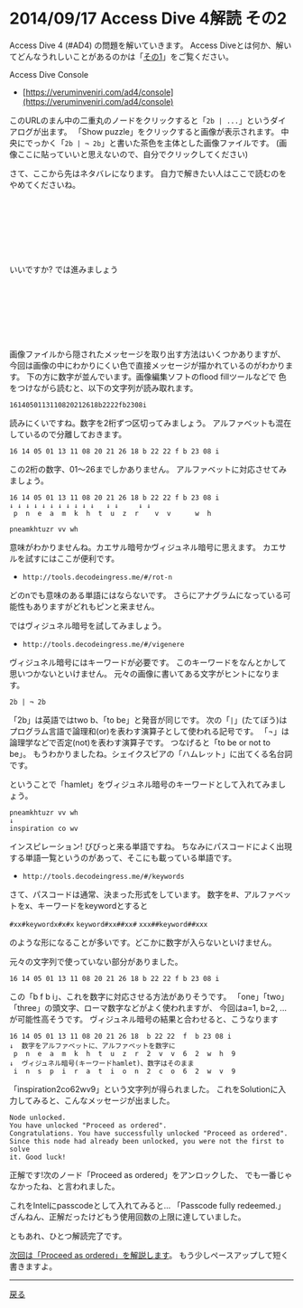 # 2014/09/17 Access Dive 4解読 その2

Access Dive 4 (#AD4) の問題を解いていきます。
Access Diveとは何か、解いてどんなうれしいことがあるのかは「[その1](./ad4_intro.md)」をご覧ください。

Access Dive Console
- [https://veruminveniri.com/ad4/console](https://veruminveniri.com/ad4/console)

このURLのまん中の二重丸のノードをクリックすると「`2b | ...`」というダイアログが出ます。
「Show puzzle」をクリックすると画像が表示されます。
中央にでっかく「`2b | ¬ 2b`」と書いた茶色を主体とした画像ファイルです。
(画像ここに貼っていいと思えないので、自分でクリックしてください)

さて、ここから先はネタバレになります。
自力で解きたい人はここで読むのをやめてくださいね。

<br/><br/><br/><br/><br/><br/>

いいですか? では進みましょう

<br/><br/><br/><br/><br/><br/>

画像ファイルから隠されたメッセージを取り出す方法はいくつかありますが、
今回は画像の中にわかりにくい色で直接メッセージが描かれているのがわかります。
下の方に数字が並んでいます。画像編集ソフトのflood fillツールなどで
色をつけながら読むと、以下の文字列が読み取れます。

`1614050113110820212618b2222fb2308i`

読みにくいですね。数字を2桁ずつ区切ってみましょう。
アルファベットも混在しているので分離しておきます。

`16 14 05 01 13 11 08 20 21 26 18 b 22 22 f b 23 08 i`

この2桁の数字、01～26までしかありません。
アルファベットに対応させてみましょう。

```
16 14 05 01 13 11 08 20 21 26 18 b 22 22 f b 23 08 i
↓ ↓ ↓ ↓ ↓ ↓ ↓ ↓ ↓ ↓ ↓   ↓ ↓     ↓ ↓
 p  n  e  a  m  k  h  t  u  z  r    v  v      w  h
```

`pneamkhtuzr vv wh`

意味がわかりませんね。カエサル暗号かヴィジュネル暗号に思えます。
カエサルを試すにはここが便利です。
- `http://tools.decodeingress.me/#/rot-n`

どのnでも意味のある単語にはならないです。
さらにアナグラムになっている可能性もありますがどれもピンと来ません。

ではヴィジュネル暗号を試してみましょう。
- `http://tools.decodeingress.me/#/vigenere`

ヴィジュネル暗号にはキーワードが必要です。
このキーワードをなんとかして思いつかないといけません。
元々の画像に書いてある文字がヒントになります。

`2b | ¬ 2b`

「2b」は英語ではtwo b、「to be」と発音が同じです。
次の「`|`」(たてぼう)はプログラム言語で論理和(or)を表わす演算子として使われる記号です。
「¬」は論理学などで否定(not)を表わす演算子です。
つなげると「to be or not to be」。
もうわかりましたね。シェイクスピアの「ハムレット」に出てくる名台詞です。

ということで「hamlet」をヴィジュネル暗号のキーワードとして入れてみましょう。

```
pneamkhtuzr vv wh
↓
inspiration co wv
```

インスピレーション! びびっと来る単語ですね。
ちなみにパスコードによく出現する単語一覧というのがあって、そこにも載っている単語です。
- `http://tools.decodeingress.me/#/keywords`

さて、パスコードは通常、決まった形式をしています。
数字を#、アルファベットをx、キーワードをkeywordとすると

`#xx#keywordx#x#x`  `keyword#xx##xx#`  `xxx##keyword##xxx`

のような形になることが多いです。どこかに数字が入らないといけません。

元々の文字列で使っていない部分がありました。

`16 14 05 01 13 11 08 20 21 26 18 b 22 22 f b 23 08 i`

この「b f b i」、これを数字に対応させる方法がありそうです。
「one」「two」「three」の頭文字、ローマ数字などがよく使われますが、
今回はa=1, b=2, ...が可能性高そうです。
ヴィジュネル暗号の結果と合わせると、こうなります

```
16 14 05 01 13 11 08 20 21 26 18  b 22 22  f  b 23 08 i
↓  数字をアルファベットに、アルファベットを数字に
 p  n  e  a  m  k  h  t  u  z  r  2  v  v  6  2  w  h  9
↓  ヴィジュネル暗号(キーワードhamlet)、数字はそのまま
 i  n  s  p  i  r  a  t  i  o  n  2  c  o  6  2  w  v  9
```

「inspiration2co62wv9」という文字列が得られました。
これをSolutionに入力してみると、こんなメッセージが出ました。

```
Node unlocked.
You have unlocked "Proceed as ordered".
Congratulations. You have successfully unlocked "Proceed as ordered".
Since this node had already been unlocked, you were not the first to solve
it. Good luck!
```

正解です!次のノード「Proceed as ordered」をアンロックした、
でも一番じゃなかったね、と言われました。

これをIntelにpasscodeとして入れてみると…
「Passcode fully redeemed.」
ざんねん、正解だったけどもう使用回数の上限に達していました。

ともあれ、ひとつ解読完了です。

[次回は「Proceed as ordered」を解説します](./ad4_ordered.md)。
もう少しペースアップして短く書きますよ。﻿

----

[戻る](index.html)
